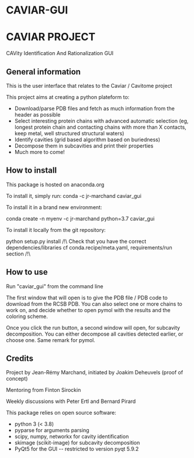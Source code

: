 # CAVIAR-GUI
CAVIAR PROJECT
================
CAVity Identification And Rationalization GUI

## General information

This is the user interface that relates to the Caviar / Cavitome project

This project aims at creating a python plateform to:
 - Download/parse PDB files and fetch as much information from the header as possible
 - Select interesting protein chains with advanced automatic selection (eg, longest protein chain and contacting chains with more than X contacts, keep metal, well structured structural waters)
 - Identify cavities (grid based algorithm based on buriedness)
 - Decompose them in subcavities and print their properties
 - Much more to come!

## How to install

This package is hosted on anaconda.org

To install it, simply run:
conda -c jr-marchand caviar_gui

To install it in a brand new environment:

conda create -n myenv -c jr-marchand python=3.7 caviar_gui

To install it locally from the git repository:

python setup.py install
/!\ Check that you have the correct dependencies/libraries
cf conda.recipe/meta.yaml, requirements/run section
/!\ 

## How to use

Run "caviar_gui" from the command line 

The first window that will open is to give the PDB file / PDB code to download from the RCSB PDB. You can also select one or more chains to work on, and decide whether to open pymol with the results and the coloring scheme.

Once you click the run button, a second window will open, for subcavity decomposition. You can either decompose all cavities detected earlier, or choose one. Same remark for pymol.


## Credits

Project by Jean-Rémy Marchand, initiated by Joakim Deheuvels (proof of concept)

Mentoring from Finton Sirockin

Weekly discussions with Peter Ertl and Bernard Pirard


This package relies on open source software:
* python 3 (< 3.8)
* pyparse for arguments parsing
* scipy, numpy, networkx for cavity identification
* skimage (scikit-image) for subcavity decomposition
* PyQt5 for the GUI -- restricted to version pyqt 5.9.2

